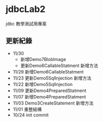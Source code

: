 # jdbcLab2
jdbc 教學測試用專案

## 更新紀錄
- 11/30 
	- 新增Demo7BlobImage
	- 更新Demo6CallableStatment 新增方法
- 11/29 新增Demo6CallableStatment
- 11/23 更新Demo5SqlInjection 新增方法
- 11/22 新增Demo5SqlInjection
- 11/09 更新Demo4PreparedStatment  
- 11/07 新增Demo4PreparedStatment
- 11/03 Demo3CreateStatement 新增方法
- 11/01 重整結構
- 10/24 init commit

